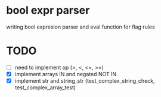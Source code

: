 # bool expr parser

writing bool expresion parser and eval function for flag rules

# TODO

- [ ] need to implement op (>, <, <=, >=)
- [x] implement arrays IN and negated NOT IN
- [x] implement str and string_str (test_complex_string_check, test_complex_array_test)
